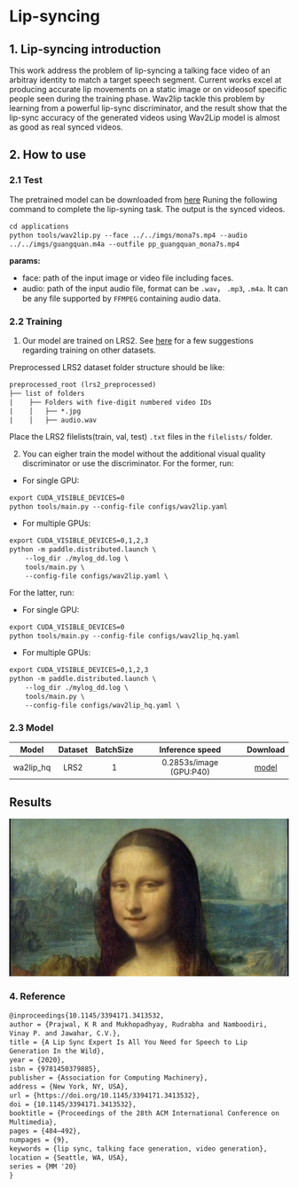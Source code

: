 # Lip-syncing

## 1. Lip-syncing introduction

This work address the problem of lip-syncing a talking face video of an arbitray identity to match a target speech segment. Current works excel at producing accurate lip movements on a static image or on videosof specific people seen during the training phase. Wav2lip tackle this problem by learning from a powerful lip-sync discriminator, and the result show that the lip-sync accuracy of the generated videos using Wav2Lip model is almost as good as real synced videos.
## 2. How to use

### 2.1 Test
The pretrained model can be downloaded from [here](https://paddlegan.bj.bcebos.com/models/wav2lip_hq.pdparams)
Runing the following command to complete the lip-syning task. The output is the synced videos.

```
cd applications
python tools/wav2lip.py --face ../../imgs/mona7s.mp4 --audio ../../imgs/guangquan.m4a --outfile pp_guangquan_mona7s.mp4
```

**params:**

- face: path of the input image or video file including faces.
- audio: path of the input audio file, format can be `.wav`， `.mp3`, `.m4a`. It can be any file supported by `FFMPEG` containing audio data.

### 2.2 Training
1. Our model are trained on LRS2. See [here](https://github.com/Rudrabha/Wav2Lip#training-on-datasets-other-than-lrs2) for a few suggestions regarding training on other datasets.

Preprocessed LRS2 dataset folder structure should be like:
```
preprocessed_root (lrs2_preprocessed)
├── list of folders
|    ├── Folders with five-digit numbered video IDs
|    │   ├── *.jpg
|    │   ├── audio.wav
```
Place the LRS2 filelists(train, val, test) `.txt` files in the `filelists/` folder.

2. You can eigher train the model without the additional visual quality discriminator or use the discriminator. For the former, run:
- For single GPU:
```
export CUDA_VISIBLE_DEVICES=0
python tools/main.py --config-file configs/wav2lip.yaml
```

- For multiple GPUs:
```
export CUDA_VISIBLE_DEVICES=0,1,2,3
python -m paddle.distributed.launch \
    --log_dir ./mylog_dd.log \
    tools/main.py \
    --config-file configs/wav2lip.yaml \

```
For the latter, run:
- For single GPU:
```
export CUDA_VISIBLE_DEVICES=0
python tools/main.py --config-file configs/wav2lip_hq.yaml
```
- For multiple GPUs:
```
export CUDA_VISIBLE_DEVICES=0,1,2,3
python -m paddle.distributed.launch \
    --log_dir ./mylog_dd.log \
    tools/main.py \
    --config-file configs/wav2lip_hq.yaml \

```

### 2.3 Model

Model|Dataset|BatchSize|Inference speed|Download
---|:--:|:--:|:--:|:--:
wa2lip_hq|LRS2| 1 | 0.2853s/image (GPU:P40) | [model](https://paddlegan.bj.bcebos.com/models/wav2lip_hq.pdparams)

## Results
![](../../imgs/mona.gif)

### 4. Reference

```
@inproceedings{10.1145/3394171.3413532,
author = {Prajwal, K R and Mukhopadhyay, Rudrabha and Namboodiri, Vinay P. and Jawahar, C.V.},
title = {A Lip Sync Expert Is All You Need for Speech to Lip Generation In the Wild},
year = {2020},
isbn = {9781450379885},
publisher = {Association for Computing Machinery},
address = {New York, NY, USA},
url = {https://doi.org/10.1145/3394171.3413532},
doi = {10.1145/3394171.3413532},
booktitle = {Proceedings of the 28th ACM International Conference on Multimedia},
pages = {484–492},
numpages = {9},
keywords = {lip sync, talking face generation, video generation},
location = {Seattle, WA, USA},
series = {MM '20}
}
```
